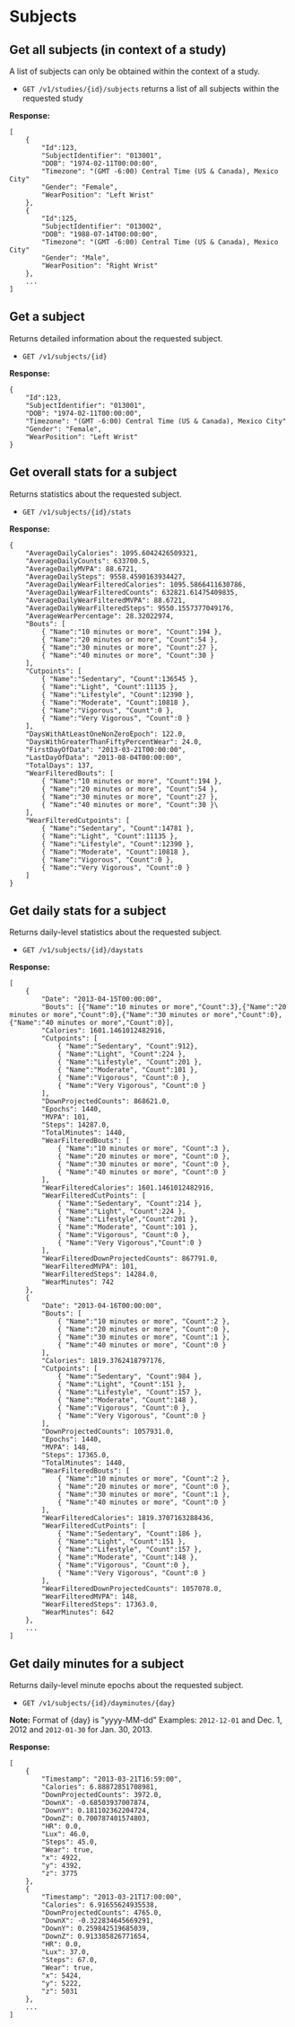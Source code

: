 Subjects
===

Get all subjects (in context of a study)
---

A list of subjects can only be obtained within the context of a study.

* `GET /v1/studies/{id}/subjects` returns a list of all subjects within the requested study

**Response:**

    [
        {
            "Id":123,
            "SubjectIdentifier": "013001",
            "DOB": "1974-02-11T00:00:00",
            "Timezone": "(GMT -6:00) Central Time (US & Canada), Mexico City"
            "Gender": "Female",
            "WearPosition": "Left Wrist"
        },
        {
            "Id":125,
            "SubjectIdentifier": "013002",
            "DOB": "1988-07-14T00:00:00",
            "Timezone": "(GMT -6:00) Central Time (US & Canada), Mexico City"
            "Gender": "Male",
            "WearPosition": "Right Wrist"
        },
        ...
    ]

Get a subject
---
Returns detailed information about the requested subject.

* `GET /v1/subjects/{id}`

**Response:**

    {
        "Id":123,
        "SubjectIdentifier": "013001",
        "DOB": "1974-02-11T00:00:00",
        "Timezone": "(GMT -6:00) Central Time (US & Canada), Mexico City"
        "Gender": "Female",
        "WearPosition": "Left Wrist"
    }

Get overall stats for a subject
---
Returns statistics about the requested subject.

* `GET /v1/subjects/{id}/stats`

**Response:**

    {
        "AverageDailyCalories": 1095.6042426509321,
        "AverageDailyCounts": 633700.5,
        "AverageDailyMVPA": 88.6721,
        "AverageDailySteps": 9558.4590163934427,
        "AverageDailyWearFilteredCalories": 1095.5866411630786,
        "AverageDailyWearFilteredCounts": 632821.61475409835,
        "AverageDailyWearFilteredMVPA": 88.6721,
        "AverageDailyWearFilteredSteps": 9550.1557377049176,
        "AverageWearPercentage": 28.32022974,
        "Bouts": [
            { "Name":"10 minutes or more", "Count":194 },
            { "Name":"20 minutes or more", "Count":54 },
            { "Name":"30 minutes or more", "Count":27 },
            { "Name":"40 minutes or more", "Count":30 }
        ],
        "Cutpoints": [
            { "Name":"Sedentary", "Count":136545 },
            { "Name":"Light", "Count":11135 },
            { "Name":"Lifestyle", "Count":12390 },
            { "Name":"Moderate", "Count":10818 },
            { "Name":"Vigorous", "Count":0 },
            { "Name":"Very Vigorous", "Count":0 }
        ],
        "DaysWithAtLeastOneNonZeroEpoch": 122.0,
        "DaysWithGreaterThanFiftyPercentWear": 24.0,
        "FirstDayOfData": "2013-03-21T00:00:00",
        "LastDayOfData": "2013-08-04T00:00:00",
        "TotalDays": 137,
        "WearFilteredBouts": [
            { "Name":"10 minutes or more", "Count":194 },
            { "Name":"20 minutes or more", "Count":54 },
            { "Name":"30 minutes or more", "Count":27 },
            { "Name":"40 minutes or more", "Count":30 }\
        ],
        "WearFilteredCutpoints": [
            { "Name":"Sedentary", "Count":14781 },
            { "Name":"Light", "Count":11135 },
            { "Name":"Lifestyle", "Count":12390 },
            { "Name":"Moderate", "Count":10818 },
            { "Name":"Vigorous", "Count":0 },
            { "Name":"Very Vigorous", "Count":0 }
        ]
    }

Get daily stats for a subject
---
Returns daily-level statistics about the requested subject.

* `GET /v1/subjects/{id}/daystats`

**Response:**

    [
        {   
            "Date": "2013-04-15T00:00:00",
            "Bouts": [{"Name":"10 minutes or more","Count":3},{"Name":"20 minutes or more","Count":0},{"Name":"30 minutes or more","Count":0},{"Name":"40 minutes or more","Count":0}],
            "Calories": 1601.1461012482916,
            "Cutpoints": [
                { "Name":"Sedentary", "Count":912},
                { "Name":"Light", "Count":224 },
                { "Name":"Lifestyle", "Count":201 },
                { "Name":"Moderate", "Count":101 },
                { "Name":"Vigorous", "Count":0 },
                { "Name":"Very Vigorous", "Count":0 }
            ],
            "DownProjectedCounts": 868621.0,
            "Epochs": 1440,
            "MVPA": 101,
            "Steps": 14287.0,
            "TotalMinutes": 1440,
            "WearFilteredBouts": [
                { "Name":"10 minutes or more", "Count":3 },
                { "Name":"20 minutes or more", "Count":0 },
                { "Name":"30 minutes or more", "Count":0 },
                { "Name":"40 minutes or more", "Count":0 }
            ],
            "WearFilteredCalories": 1601.1461012482916,
            "WearFilteredCutPoints": [
                { "Name":"Sedentary", "Count":214 },
                { "Name":"Light", "Count":224 },
                { "Name":"Lifestyle","Count":201 },
                { "Name":"Moderate", "Count":101 },
                { "Name":"Vigorous", "Count":0 },
                { "Name":"Very Vigorous","Count":0 }
            ],
            "WearFilteredDownProjectedCounts": 867791.0,
            "WearFilteredMVPA": 101,
            "WearFilteredSteps": 14284.0,
            "WearMinutes": 742
        },
        {
            "Date": "2013-04-16T00:00:00",
            "Bouts": [
                { "Name":"10 minutes or more", "Count":2 },
                { "Name":"20 minutes or more", "Count":0 },
                { "Name":"30 minutes or more", "Count":1 },
                { "Name":"40 minutes or more", "Count":0 }
            ],
            "Calories": 1819.3762418797176,
            "Cutpoints": [
                { "Name":"Sedentary", "Count":984 },
                { "Name":"Light", "Count":151 },
                { "Name":"Lifestyle", "Count":157 },
                { "Name":"Moderate", "Count":148 },
                { "Name":"Vigorous", "Count":0 },
                { "Name":"Very Vigorous", "Count":0 }
            ],
            "DownProjectedCounts": 1057931.0,
            "Epochs": 1440,
            "MVPA": 148,
            "Steps": 17365.0,
            "TotalMinutes": 1440,
            "WearFilteredBouts": [
                { "Name":"10 minutes or more", "Count":2 },
                { "Name":"20 minutes or more", "Count":0 },
                { "Name":"30 minutes or more", "Count":1 },
                { "Name":"40 minutes or more", "Count":0 }
            ],
            "WearFilteredCalories": 1819.3707163288436,
            "WearFilteredCutPoints": [
                { "Name":"Sedentary", "Count":186 },
                { "Name":"Light", "Count":151 },
                { "Name":"Lifestyle", "Count":157 },
                { "Name":"Moderate", "Count":148 },
                { "Name":"Vigorous", "Count":0 },
                { "Name":"Very Vigorous", "Count":0 }
            ],
            "WearFilteredDownProjectedCounts": 1057078.0,
            "WearFilteredMVPA": 148,
            "WearFilteredSteps": 17363.0,
            "WearMinutes": 642
        },
        ...
    ]

Get daily minutes for a subject
---
Returns daily-level minute epochs about the requested subject.

* `GET /v1/subjects/{id}/dayminutes/{day}`

**Note:** Format of {day} is "yyyy-MM-dd" Examples: `2012-12-01` and Dec. 1, 2012 and `2012-01-30` for Jan. 30, 2013.

**Response:**

    [
        {
            "Timestamp": "2013-03-21T16:59:00",
            "Calories": 6.88872851708981,
            "DownProjectedCounts": 3972.0,
            "DownX": -0.68503937007874,
            "DownY": 0.181102362204724,
            "DownZ": 0.700787401574803,
            "HR": 0.0,
            "Lux": 46.0,
            "Steps": 45.0,
            "Wear": true,
            "x": 4922,
            "y": 4392,
            "z": 3775
        },
        {
            "Timestamp": "2013-03-21T17:00:00",
            "Calories": 6.91655624935538,
            "DownProjectedCounts": 4765.0,
            "DownX": -0.322834645669291,
            "DownY": 0.259842519685039,
            "DownZ": 0.913385826771654,
            "HR": 0.0,
            "Lux": 37.0,
            "Steps": 67.0,
            "Wear": true,
            "x": 5424,
            "y": 5222,
            "z": 5031
        },
        ...
    ]
